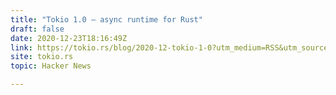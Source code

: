 ```yaml
---
title: "Tokio 1.0 – async runtime for Rust"
draft: false
date: 2020-12-23T18:16:49Z
link: https://tokio.rs/blog/2020-12-tokio-1-0?utm_medium=RSS&utm_source=hune
site: tokio.rs
topic: Hacker News  

---
```

